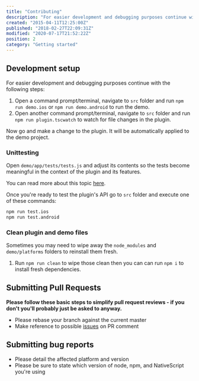 ```yaml
---
title: "Contributing"
description: "For easier development and debugging purposes continue with the following steps."
created: "2015-04-11T12:25:00Z"
published: "2018-02-27T22:09:31Z"
modified: "2020-07-17T21:52:22Z"
position: 2
category: "Getting started"
---
```


## Development setup

For easier development and debugging purposes continue with the following steps:

1. Open a command prompt/terminal, navigate to `src` folder and run `npm run demo.ios` or `npm run demo.android` to run the demo.
2. Open another command prompt/terminal, navigate to `src` folder and run `npm run plugin.tscwatch` to watch for file changes in the plugin.

Now go and make a change to the plugin. It will be automatically applied to the demo project.


### Unittesting
Open `demo/app/tests/tests.js` and adjust its contents so the tests become meaningful in the context of the plugin and its features.

You can read more about this topic [here](https://docs.nativescript.org/tooling/testing).

Once you're ready to test the plugin's API go to `src` folder and execute one of these commands:

```bash
npm run test.ios
npm run test.android
```

### Clean plugin and demo files

Sometimes you may need to wipe away the `node_modules` and `demo/platforms` folders to reinstall them fresh.

1. Run `npm run clean` to wipe those clean then you can can run `npm i` to install fresh dependencies.


## Submitting Pull Requests

**Please follow these basic steps to simplify pull request reviews - if you don't you'll probably just be asked to anyway.**

* Please rebase your branch against the current master
* Make reference to possible [issues](https://github.com/juliomrqz/nativescript-vibrate/issues) on PR comment

## Submitting bug reports

* Please detail the affected platform and version
* Please be sure to state which version of node, npm, and NativeScript you're using
